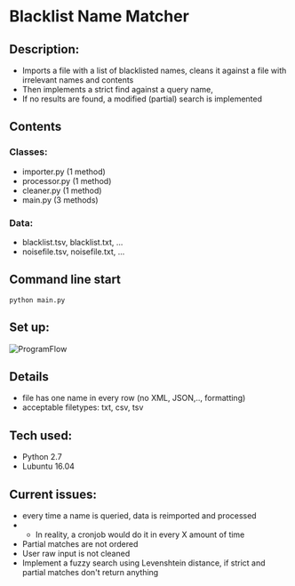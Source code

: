 # Blacklist Name Matcher

## Description:
* Imports a file with a list of blacklisted names, cleans it against a file with irrelevant names and contents
* Then implements a strict find against a query name,
* If no results are found, a modified (partial) search is implemented

## Contents
### Classes:
* importer.py (1 method)
* processor.py (1 method)
* cleaner.py (1 method)
* main.py (3 methods)

### Data:
* blacklist.tsv, blacklist.txt, ...
* noisefile.tsv, noisefile.txt, ...

## Command line start
```
python main.py
```

## Set up:
![ProgramFlow](https://cloud.githubusercontent.com/assets/5417573/21274782/8f3c8df0-c3d2-11e6-9514-a78e12a7b558.png)

## Details
* file has one name in every row (no XML, JSON,.., formatting)
* acceptable filetypes: txt, csv, tsv

## Tech used:
* Python 2.7
* Lubuntu 16.04

## Current issues:
* every time a name is queried, data is reimported and processed
* * In reality, a cronjob would do it in every X amount of time
* Partial matches are not ordered
* User raw input is not cleaned
* Implement a fuzzy search using Levenshtein distance, if strict and partial matches don't return anything